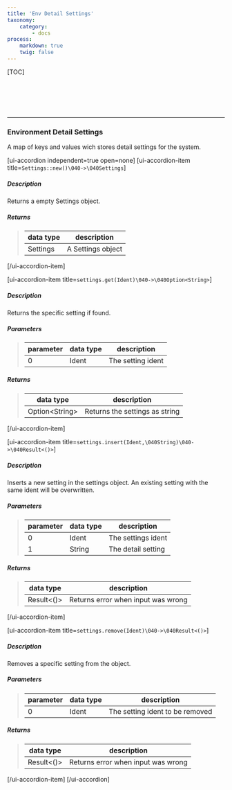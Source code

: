 ```yaml
---
title: 'Env Detail Settings'
taxonomy:
    category:
        - docs
process:
    markdown: true
    twig: false
---
```


[TOC]

<br><br><br><br>

------------------------------------------------------------------------------------------
### Environment Detail Settings
A map of keys and values wich stores detail settings for the system.

[ui-accordion independent=true open=none]
[ui-accordion-item title=<code>Settings::new()\040->\040Settings</code>]

##### Description
Returns a empty Settings object.
##### Returns
> | data type               | description                                                           |
> |-------------------------|-----------------------------------------------------------------------|
> | Settings                | A Settings object                                                     |

[/ui-accordion-item]

[ui-accordion-item title=<code>settings.get(Ident)\040->\040Option&lt;String&gt;</code>]

##### Description
Returns the specific setting if found.
##### Parameters
> | parameter | data type               | description                                                           |
> |-----------|-------------------------|-----------------------------------------------------------------------|
> | 0         | Ident                   | The setting ident                                                     |
##### Returns
> | data type               | description                                                           |
> |-------------------------|-----------------------------------------------------------------------|
> | Option&lt;String&gt;    | Returns the settings as string                                        |

[/ui-accordion-item]

[ui-accordion-item title=<code>settings.insert(Ident,\040String)\040->\040Result&lt;()&gt;</code>]

##### Description
Inserts a new setting in the settings object. An existing setting with the same ident will be overwritten.
##### Parameters
> | parameter | data type               | description                                                           |
> |-----------|-------------------------|-----------------------------------------------------------------------|
> | 0         | Ident                   | The settings ident                                                    |
> | 1         | String                  | The detail setting                                                    |
##### Returns
> | data type               | description                                                           |
> |-------------------------|-----------------------------------------------------------------------|
> | Result&lt;()&gt;        | Returns error when input was wrong                                    |
[/ui-accordion-item]

[ui-accordion-item title=<code>settings.remove(Ident)\040->\040Result&lt;()&gt;</code>]

##### Description
Removes a specific setting from the object.
##### Parameters
> | parameter | data type               | description                                                           |
> |-----------|-------------------------|-----------------------------------------------------------------------|
> | 0         | Ident                   | The setting ident to be removed                                       |
##### Returns
> | data type               | description                                                           |
> |-------------------------|-----------------------------------------------------------------------|
> | Result&lt;()&gt;        | Returns error when input was wrong                                    |
[/ui-accordion-item]
[/ui-accordion]